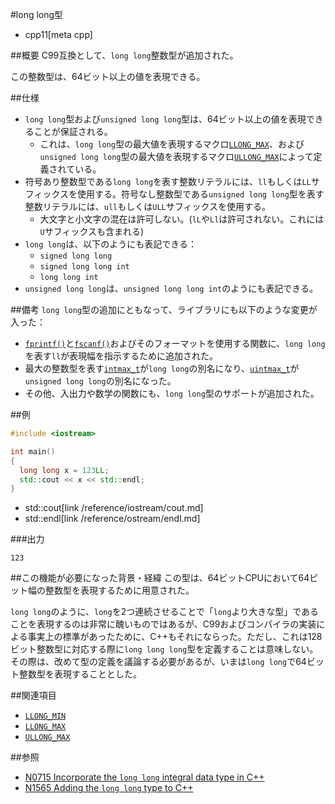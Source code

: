#long long型
* cpp11[meta cpp]

##概要
C99互換として、`long long`整数型が追加された。

この整数型は、64ビット以上の値を表現できる。


##仕様
- `long long`型および`unsigned long long`型は、64ビット以上の値を表現できることが保証される。
    - これは、`long long`型の最大値を表現するマクロ[`LLONG_MAX`](/reference/climits/llong_max.md)、および`unsigned long long`型の最大値を表現するマクロ[`ULLONG_MAX`](/reference/climits/ullong_max.md)によって定義されている。
- 符号あり整数型である`long long`を表す整数リテラルには、`ll`もしくは`LL`サフィックスを使用する。符号なし整数型である`unsigned long long`型を表す整数リテラルには、`ull`もしくは`ULL`サフィックスを使用する。
    - 大文字と小文字の混在は許可しない。(`lL`や`Ll`は許可されない。これには`U`サフィックスも含まれる)
- `long long`は、以下のようにも表記できる：
    - `signed long long`
    - `signed long long int`
    - `long long int`
- `unsigned long long`は、`unsigned long long int`のようにも表記できる。


##備考
`long long`型の追加にともなって、ライブラリにも以下のような変更が入った：

- [`fprintf()`](/reference/cstdio/fprintf.md.nolink)と[`fscanf()`](/reference/cstdio/fscanf.md.nolink)およびそのフォーマットを使用する関数に、`long long`を表す`ll`が表現幅を指示するために追加された。
- 最大の整数型を表す[`intmax_t`](/reference/cstdint/intmax_t.md)が`long long`の別名になり、[`uintmax_t`](/reference/cstdint/uintmax_t.md)が`unsigned long long`の別名になった。
- その他、入出力や数学の関数にも、`long long`型のサポートが追加された。


##例
```cpp
#include <iostream>

int main()
{
  long long x = 123LL;
  std::cout << x << std::endl;
}
```
* std::cout[link /reference/iostream/cout.md]
* std::endl[link /reference/ostream/endl.md]

###出力
```
123
```

##この機能が必要になった背景・経緯
この型は、64ビットCPUにおいて64ビット幅の整数型を表現するために用意された。

`long long`のように、`long`を2つ連続させることで「`long`より大きな型」であることを表現するのは非常に醜いものではあるが、C99およびコンパイラの実装による事実上の標準があったために、C++もそれにならった。ただし、これは128ビット整数型に対応する際に`long long long`型を定義することは意味しない。その際は、改めて型の定義を議論する必要があるが、いまは`long long`で64ビット整数型を表現することとした。


##関連項目
- [`LLONG_MIN`](/reference/climits/llong_min.md)
- [`LLONG_MAX`](/reference/climits/llong_max.md)
- [`ULLONG_MAX`](/reference/climits/ullong_max.md)


##参照
- [N0715 Incorporate the `long long` integral data type in C++](http://www.open-std.org/jtc1/sc22/wg21/docs/papers/1995/N0715.ps)
- [N1565 Adding the `long long` type to C++](http://www.open-std.org/jtc1/sc22/wg21/docs/papers/2004/n1565.pdf)

